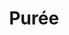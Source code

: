 ---
layout: recette
categories: [recettes]
hidden: true
lang: fr
sitemap: false
title: Purée
type: sel
recettes:
  Pommes de Terre:
    ingredients: 
      - nom: pommes de terre
        qte: 500
        unite: gr
      - nom: lait
        qte: 175
        unite: gr
      - nom: beurre
        qte: 125
        unite: gr
      - nom: sel
        qte: 10
        unite: gr
      - nom: muscade
    etapes:
      - label: Cuisson des pommes de terre
        details:
          - Placer les pommes de terre dans une casserole
          - Recouvrir d'eau
          - Saler
          - Cuire les pommes de terre
          - Égoutter et peler les pommes de terre 
          - Presser les pommes de terre à l'aide d'un presse-purée
          - Remettre les pommes de terre dans leur casserole
      - label: Préparation de la purée
        details:
          - Porter le lait à ébullition dans une autre casserole
          - Couper le beurre en dés
          - Incorporer le beurre petit à petit avec les pommes de terre à l'aide d'une cuillère en bois
          - Incorporer le lait louche par louche à l'aide d'une cuillère en bois, puis au fouet quand cela devient possible
          - Ajouter la muscade et le sel
---